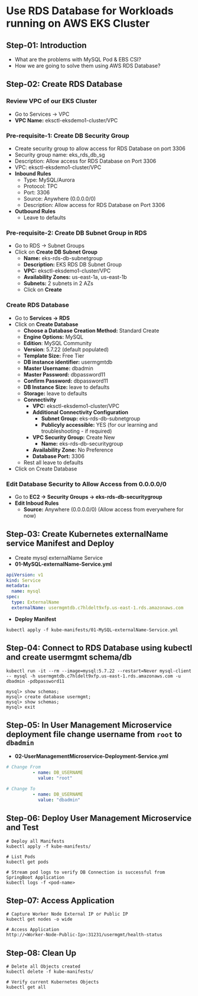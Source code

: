 # Use RDS Database for Workloads running on AWS EKS Cluster

## Step-01: Introduction
- What are the problems with MySQL Pod & EBS CSI? 
- How we are going to solve them using AWS RDS Database?

## Step-02: Create RDS Database

### Review VPC of our EKS Cluster
- Go to Services -> VPC
- **VPC Name:**  eksctl-eksdemo1-cluster/VPC

### Pre-requisite-1: Create DB Security Group
- Create security group to allow access for RDS Database on port 3306
- Security group name: eks_rds_db_sg
- Description: Allow access for RDS Database on Port 3306 
- VPC: eksctl-eksdemo1-cluster/VPC
- **Inbound Rules**
  - Type: MySQL/Aurora
  - Protocol: TPC
  - Port: 3306
  - Source: Anywhere (0.0.0.0/0)
  - Description: Allow access for RDS Database on Port 3306 
- **Outbound Rules**  
  - Leave to defaults

### Pre-requisite-2: Create DB Subnet Group in RDS 
- Go to RDS -> Subnet Groups
- Click on **Create DB Subnet Group**
  - **Name:** eks-rds-db-subnetgroup
  - **Description:** EKS RDS DB Subnet Group
  - **VPC:** eksctl-eksdemo1-cluster/VPC
  - **Availability Zones:** us-east-1a, us-east-1b
  - **Subnets:** 2 subnets in 2 AZs
  - Click on **Create**

### Create RDS Database 
- Go to  **Services -> RDS**
- Click on **Create Database**
  - **Choose a Database Creation Method:** Standard Create
  - **Engine Options:** MySQL  
  - **Edition**: MySQL Community
  - **Version**: 5.7.22  (default populated)
  - **Template Size:** Free Tier
  - **DB instance identifier:** usermgmtdb
  - **Master Username:** dbadmin
  - **Master Password:** dbpassword11
  - **Confirm Password:** dbpassword11
  - **DB Instance Size:** leave to defaults
  - **Storage:** leave to defaults
  - **Connectivity**
    - **VPC:** eksctl-eksdemo1-cluster/VPC
    - **Additional Connectivity Configuration**
      - **Subnet Group:** eks-rds-db-subnetgroup
      - **Publicyly accessible:** YES (for our learning and troubleshooting - if required)
    - **VPC Security Group:** Create New
      - **Name:** eks-rds-db-securitygroup    
    - **Availability Zone:** No Preference
    - **Database Port:** 3306
  - Rest all leave to defaults                
- Click on Create Database

### Edit Database Security to Allow Access from 0.0.0.0/0
- Go to **EC2 -> Security Groups -> eks-rds-db-securitygroup** 
- **Edit Inboud Rules**
  - **Source:** Anywhere (0.0.0.0/0)  (Allow access from everywhere for now)


## Step-03: Create Kubernetes externalName service Manifest and Deploy
- Create mysql externalName Service
- **01-MySQL-externalName-Service.yml**
```yml
apiVersion: v1
kind: Service
metadata:
  name: mysql
spec:
  type: ExternalName
  externalName: usermgmtdb.c7hldelt9xfp.us-east-1.rds.amazonaws.com
```
 - **Deploy Manifest**
```
kubectl apply -f kube-manifests/01-MySQL-externalName-Service.yml
```
## Step-04:  Connect to RDS Database using kubectl and create usermgmt schema/db
```
kubectl run -it --rm --image=mysql:5.7.22 --restart=Never mysql-client -- mysql -h usermgmtdb.c7hldelt9xfp.us-east-1.rds.amazonaws.com -u dbadmin -pdbpassword11

mysql> show schemas;
mysql> create database usermgmt;
mysql> show schemas;
mysql> exit
```
## Step-05: In User Management Microservice deployment file change username from `root` to `dbadmin`
- **02-UserManagementMicroservice-Deployment-Service.yml**
```yml
# Change From
          - name: DB_USERNAME
            value: "root"

# Change To
          - name: DB_USERNAME
            value: "dbadmin"            
```

## Step-06: Deploy User Management Microservice and Test
```
# Deploy all Manifests
kubectl apply -f kube-manifests/

# List Pods
kubectl get pods

# Stream pod logs to verify DB Connection is successful from SpringBoot Application
kubectl logs -f <pod-name>
```
## Step-07: Access Application
```
# Capture Worker Node External IP or Public IP
kubectl get nodes -o wide

# Access Application
http://<Worker-Node-Public-Ip>:31231/usermgmt/health-status
```

## Step-08: Clean Up 
```
# Delete all Objects created
kubectl delete -f kube-manifests/

# Verify current Kubernetes Objects
kubectl get all
```
